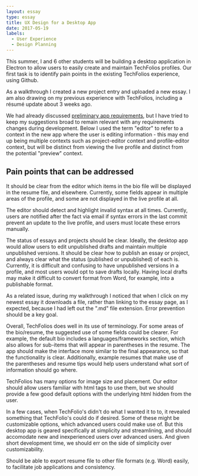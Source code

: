 ```yaml
---
layout: essay
type: essay
title: UX Design for a Desktop App
date: 2017-05-19
labels:
  - User Experience
  - Design Planning
---
```


This summer, I and 6 other students will be building a desktop application in Electron to allow users to easily create and maintain TechFolios profiles. Our first task is to identify pain points in the existing TechFolios  experience, using Github.

As a walkthrough I created a new project entry and uploaded a new essay. I am also drawing on my previous experience with TechFolios, including a résumé update about 3 weeks ago.

We had already discussed [preliminary app requirements](https://github.com/techfolios/designer), but I have tried to keep my suggestions broad to remain relevant with any requirements changes during development. Below I used the term "editor" to refer to a context in the new app where the user is editing information - this may end up being multiple contexts such as project-editor context and profile-editor context, but will be distinct from viewing the live profile and distinct from the potential "preview" context.

## Pain points that can be addressed

It should be clear from the editor which items in the bio file will be displayed in the resume file, and elsewhere. Currently, some fields appear in multiple areas of the profile, and some are not displayed in the live profile at all.

The editor should detect and highlight invalid syntax at all times. Currently, users are notified after the fact via email if syntax errors in the last commit prevent an update to the live profile, and users must locate these errors manually.

The status of essays and projects should be clear. Ideally, the desktop app would allow users to edit unpublished drafts and maintain multiple unpublished versions. It should be clear how to publish an essay or project, and always clear what the status (published or unpublished) of each is. Currently, it is difficult and confusing to have unpublished versions in a profile, and most users would opt to save drafts locally. Having local drafts may make it difficult to convert format from Word, for example, into a publishable format.

As a related issue, during my walkthrough I noticed that when I click on my newest essay it downloads a file, rather than linking to the essay page, as I expected, because I had left out the ".md" file extension. Error prevention should be a key goal.

Overall, TechFolios does well in its use of terminology. For some areas of the bio/resume, the suggested use of some fields could be clearer. For example, the default bio includes a languages/frameworks section, which also allows for sub-items that will appear in parentheses in the resume. The app should make the interface more similar to the final appearance, so that the functionality is clear. Additionally, example resumes that make use of the parentheses and resume tips would help users understand what sort of information should go where.

TechFolios has many options for image size and placement. Our editor should allow users familiar with html tags to use them, but we should provide a few good default options with the underlying html hidden from the user.

In a few cases, when TechFolio's didn't do what I wanted it to to, it revealed something that TechFolio's could do if desired. Some of these might be customizable options, which advanced users could make use of. But this desktop app is geared specifically at simplicity and streamlining, and should accomodate new and inexperienced users over advanced users. And given short development time, we should err on the side of simplicity over customizability.

Should be able to export resume file to other file formats (e.g. Word) easily, to facilitate job applications and consistency.
